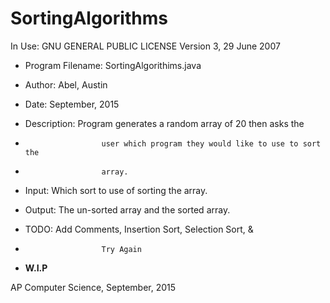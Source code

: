 # SortingAlgorithms

 In Use: GNU GENERAL PUBLIC LICENSE Version 3, 29 June 2007

 * Program Filename: 	SortingAlgorithims.java
 * Author: 				Abel, Austin
 * Date: 				September, 2015
 * Description: 		Program generates a random array of 20 then asks the 
 * 						user which program they would like to use to sort the
 *  					array.
 * Input: 				Which sort to use of sorting the array.
 * Output: 				The un-sorted array and the sorted array.
 
 * TODO: 				Add Comments, Insertion Sort, Selection Sort, & 
 * 						Try Again
 * **W.I.P**

 AP Computer Science, September, 2015
